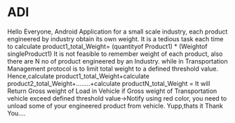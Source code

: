 # ADI
Hello Everyone,
Android Application for a small scale industry, each product engineered by industry obtain its own weight.
It is a tedious task each time to calculate product1_total_Weight= (quantityof Product1) * (Weightof singleProduct1)
It is not feasible to remember weight of each product, also there are N no of product engineered by an Industry.
while in Transportation Management protocol is to limit total weight to a defined threshold value.
Hence,calculate product1_total_Weight+calculate product2_total_Weight+........+calculate productN_total_Weight = It will Return Gross weight of Load in Vehicle
if Gross weight of Transportation vehicle exceed defined threshold value->Notify using red color, you need to unload some of your engineered product from vehicle.
Yupp,thats it 
Thank You....
